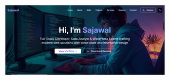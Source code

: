 ![image alt](https://github.com/sajawalyash/Professional-Portfolio/blob/af966b2aed5ab9c1c7d89f0d114cecb6c650ad3d/1.PNG)
